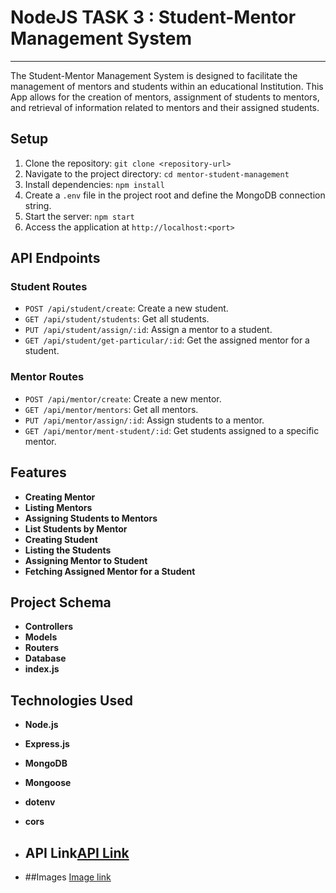 ﻿# NodeJS TASK 3 : Student-Mentor Management System
--------------------------------

The Student-Mentor Management System is designed to facilitate the management of mentors and students within an educational Institution. This App allows for the creation of mentors, assignment of students to mentors, and retrieval of information related to mentors and their assigned students.

## Setup

1.  Clone the repository: `git clone <repository-url>`
2.  Navigate to the project directory: `cd mentor-student-management`
3.  Install dependencies: `npm install`
4.  Create a `.env` file in the project root and define the MongoDB connection string.
5.  Start the server: `npm start`
6.  Access the application at `http://localhost:<port>`

## API Endpoints

### Student Routes

-  `POST /api/student/create`: Create a new student.
-  `GET /api/student/students`: Get all students.
-  `PUT /api/student/assign/:id`: Assign a mentor to a student.
-  `GET /api/student/get-particular/:id`: Get the assigned mentor for a student.


### Mentor Routes

-  `POST /api/mentor/create`: Create a new mentor.
-  `GET /api/mentor/mentors`: Get all mentors.
-  `PUT /api/mentor/assign/:id`: Assign students to a mentor.
-  `GET /api/mentor/ment-student/:id`: Get students assigned to a specific mentor.


## Features

-  **Creating Mentor**
-  **Listing Mentors**
-  **Assigning Students to Mentors**
-  **List Students by Mentor**
-  **Creating Student**
-  **Listing the Students**
-  **Assigning Mentor to Student**
-  **Fetching Assigned Mentor for a Student**
  
## Project Schema

-  **Controllers**
-  **Models**
-  **Routers**
-  **Database**
-  **index.js**
  
## Technologies Used

-  **Node.js**
-  **Express.js**
-  **MongoDB**
-  **Mongoose**
-  **dotenv**
-  **cors**

-  ## API Link[API Link](https://www.postman.com/sarakhi20/my-workspace/collection/38364225-1ab3275f-5bac-474c-947f-b722554ee7d3/?action=share&creator=38364225)

-  ##Images   [Image link](https://github.com/sarakhi20/Assign-mentor/tree/main/Images)
